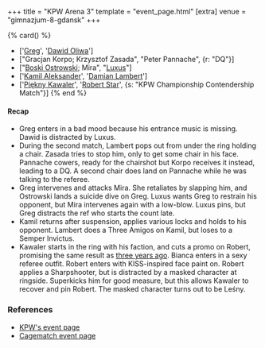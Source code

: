 +++
title = "KPW Arena 3"
template = "event_page.html"
[extra]
venue = "gimnazjum-8-gdansk"
+++

{% card() %}
- ['[Greg](@/w/greg.md)', '[Dawid Oliwa](@/w/dawid-oliwa.md)']
- ["Gracjan Korpo; Krzysztof Zasada", "Peter Pannache", {r: "DQ"}]
- ["[Boski Ostrowski](@/w/ostrowski.md); Mira", "[Luxus](@/w/luxus.md)"]
- ['[Kamil Aleksander](@/w/kamil-aleksander.md)', '[Damian Lambert](@/w/damien-rothschild.md)']
- ['[Piękny Kawaler](@/w/piekny-kawaler.md)', '[Robert Star](@/w/robert-star.md)',
  {s: "KPW Championship Contendership Match"}]
{% end %}

#### Recap

- Greg enters in a bad mood because his entrance music is missing. Dawid is distracted by Luxus.
- During the second match, Lambert pops out from under the ring holding a chair. Zasada tries to stop him, only to get some chair in his face. Pannache cowers,
  ready for the chairshot but Korpo receives it instead, leading to a DQ. A second chair does land on Pannache while he was talking to the referee.
- Greg intervenes and attacks Mira. She retaliates by slapping him, and Ostrowski lands a suicide dive on Greg. Luxus wants Greg to restrain his opponent,
  but Mira intervenes again with a low-blow. Luxus pins, but Greg distracts the ref who starts the count late.
- Kamil returns after suspension, applies various locks and holds to his opponent. Lambert does a Three Amigos on Kamil, but loses to a Semper Invictus.
- Kawaler starts in the ring with his faction, and cuts a promo on Robert, promising the same result as [three years ago](@/e/ddw/2013-10-25-ddw-9.md).
  Bianca enters in a sexy referee outfit. Robert enters with KISS-inspired face paint on. Robert applies a Sharpshooter, but is distracted by a masked character
  at ringside. Superkicks him for good measure, but this allows Kawaler to recover and pin Robert. The masked character turns out to be Leśny.

### References

* [KPW's event page](https://kpwrestling.pl/events/kpw-arena-3/)
* [Cagematch event page](https://www.cagematch.net/?id=1&nr=156336)
